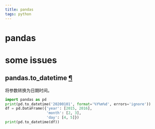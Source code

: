 ```yaml
---
title: pandas
tags: python
---
```


# pandas

# some issues

## pandas.to_datetime [¶](https://pandas.pydata.org/pandas-docs/stable/reference/api/pandas.to_datetime.html#pandas-to-datetime)

将参数转换为日期时间。

```python
import pandas as pd
print(pd.to_datetime('20200101', format='%Y%m%d', errors='ignore'))
df = pd.DataFrame({'year': [2015, 2016],
                   'month': [2, 3],
                   'day': [4, 5]})
print(pd.to_datetime(df))
```

